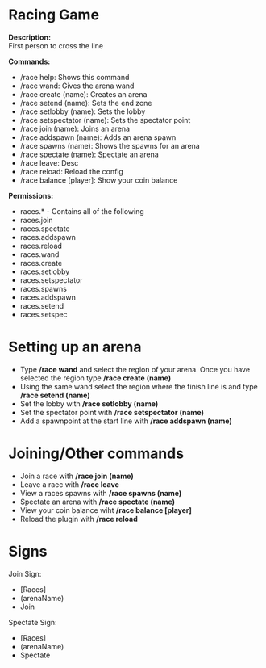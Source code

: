# Racing Game
<b>Description:</b><br>
First person to cross the line

<b>Commands:</b><br>
- /race help: Shows this command
- /race wand: Gives the arena wand
- /race create (name): Creates an arena
- /race setend (name): Sets the end zone
- /race setlobby (name): Sets the lobby
- /race setspectator (name): Sets the spectator point
- /race join (name): Joins an arena
- /race addspawn (name): Adds an arena spawn
- /race spawns (name): Shows the spawns for an arena
- /race spectate (name): Spectate an arena
- /race leave: Desc
- /race reload: Reload the config
- /race balance [player]: Show your coin balance

<b>Permissions:</b><br>
- races.* - Contains all of the following
- races.join
- races.spectate
- races.addspawn
- races.reload
- races.wand
- races.create
- races.setlobby
- races.setspectator
- races.spawns
- races.addspawn
- races.setend
- races.setspec


# Setting up an arena
- Type <b>/race wand</b> and select the region of your arena. Once you have selected the region type <b>/race create (name)</b><br>
- Using the same wand select the region where the finish line is and type <b>/race setend (name)</b><br>
- Set the lobby with <b>/race setlobby (name)</b><br>
- Set the spectator point with <b>/race setspectator (name)</b><br>
- Add a spawnpoint at the start line with <b>/race addspawn (name)</b><br>


# Joining/Other commands
- Join a race with <b>/race join (name)</b><br>
- Leave a raec with <b>/race leave</b><br>
- View a races spawns with <b>/race spawns (name)</b><br>
- Spectate an arena with <b>/race spectate (name)</b><br>
- View your coin balance wiht <b>/race balance [player]</b><br>
- Reload the plugin with <b>/race reload</b><br>


# Signs
Join Sign:
- [Races]
- (arenaName)
- Join

Spectate Sign:
- [Races]
- (arenaName)
- Spectate
